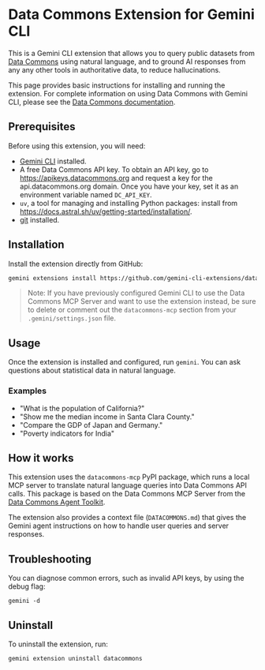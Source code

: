 # Data Commons Extension for Gemini CLI

This is a Gemini CLI extension that allows you to query public datasets from [Data Commons](https://datacommons.org/) using natural language, and to ground AI responses from any any other tools in authoritative data, to reduce hallucinations.

This page provides basic instructions for installing and running the extension. For complete information on using Data Commons with Gemini CLI, please see the [Data Commons documentation](https://docs.datacommons.org/mcp).

## Prerequisites

Before using this extension, you will need:

-  [Gemini CLI](https://github.com/google-gemini/gemini-cli) installed.
-   A free Data Commons API key. To obtain an API key, go to https://apikeys.datacommons.org and request a key for the api.datacommons.org domain. Once you have your key, set it as an environment variable named `DC_API_KEY`.
-   `uv`, a tool for managing and installing Python packages: install from https://docs.astral.sh/uv/getting-started/installation/. 
-  [git](https://git-scm.com/) installed.

## Installation

Install the extension directly from GitHub:
```sh
gemini extensions install https://github.com/gemini-cli-extensions/datacommons
```
> Note: If you have previously configured Gemini CLI to use the Data Commons MCP Server and want to use the extension instead, be sure to delete or comment out the `datacommons-mcp` section from your `.gemini/settings.json` file.

## Usage

Once the extension is installed and configured, run `gemini`. You can ask questions about statistical data in natural language. 

### Examples

*   "What is the population of California?"
*   "Show me the median income in Santa Clara County."
*   "Compare the GDP of Japan and Germany."
*   "Poverty indicators for India"

## How it works

This extension uses the `datacommons-mcp` PyPI package, which runs a local MCP server to translate natural language queries into Data Commons API calls. This package is based on the Data Commons MCP Server from the [Data Commons Agent Toolkit](https://github.com/datacommonsorg/agent-toolkit/tree/main/packages/datacommons-mcp).

The extension also provides a context file (`DATACOMMONS.md`) that gives the Gemini agent instructions on how to handle user queries and server responses.

## Troubleshooting

You can diagnose common errors, such as invalid API keys, by using the debug flag:
```
gemini -d
```

## Uninstall

To uninstall the extension, run:
```
gemini extension uninstall datacommons
```

